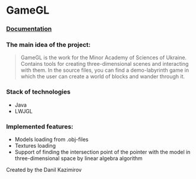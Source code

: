 # GameGL
### [Documentation](https://drive.google.com/drive/folders/0B_Ji9DdaRqhMRGlwakJLZlFscDA)
### The main idea of the project:

> GameGL is the work for the Minor Academy of Sciences of Ukraine. Contains tools for creating three-dimensional scenes and interacting with them. In the source files, you can find a demo-labyrinth game in which the user can create a world of blocks and wander through it.



### Stack of technologies
* Java
* LWJGL


### Implemented features:
* Models loading from .obj-files
* Textures loading
* Support of finding the intersection point of the pointer with the model in three-dimensional space by linear algebra algorithm


Created by the Danil Kazimirov 
